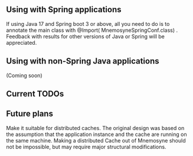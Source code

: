 ## Using with Spring applications

If using Java 17 and Spring boot 3 or above, all you need to do is to annotate the main class with @Import(
MnemosyneSpringConf.class) .
Feedback with results for other versions of Java or Spring will be appreciated.

## Using with non-Spring Java applications

(Coming soon)


## Current TODOs 



## Future plans
Make it suitable for distributed caches. 
The original design was based on the assumption that the application instance and the cache are running on the same machine.
Making a distributed Cache out of Mnemosyne should not be impossible, but may require major structural modifications. 